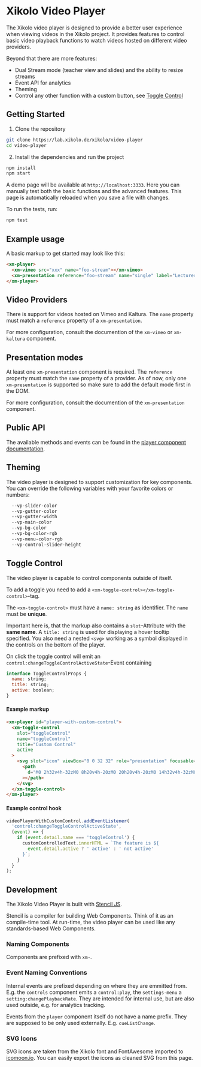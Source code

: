 # Xikolo Video Player

The Xikolo video player is designed to provide a better user experience when viewing videos in the Xikolo project.
It provides features to control basic video playback functions to watch videos hosted on different video providers.

Beyond that there are more features:

- Dual Stream mode (teacher view and slides) and the ability to resize streams
- Event API for analytics
- Theming
- Control any other function with a custom button, see [Toggle Control](#toggle-control)

## Getting Started

1. Clone the repository

```bash
git clone https://lab.xikolo.de/xikolo/video-player
cd video-player
```

2. Install the dependencies and run the project

```bash
npm install
npm start
```

A demo page will be available at `http://localhost:3333`.
Here you can manually test both the basic functions and the advanced features.
This page is automatically reloaded when you save a file with changes.

To run the tests, run:

```bash
npm test
```

## Example usage

A basic markup to get started may look like this:

```html
<xm-player>
  <xm-vimeo src="xxx" name="foo-stream"></xm-vimeo>
  <xm-presentation reference="foo-stream" name="single" label="Lecturer and slides (picture-in-picture)"><xm-presentation>
</xm-player>
```

## Video Providers

There is support for videos hosted on Vimeo and Kaltura.
The `name` property must match a `reference` property of a `xm-presentation`.

For more configuration, consult the documention of the `xm-vimeo` or `xm-kaltura` component.

## Presentation modes

At least one `xm-presentation` component is required.
The `reference` property must match the `name` property of a provider.
As of now, only one `xm-presentation` is supported so make sure to add the default mode first in the DOM.

For more configuration, consult the documention of the `xm-presentation` component.

## Public API

The available methods and events can be found in the [player component documentation](/src/components/player/readme.md).

## Theming

The video player is designed to support customization for key components.
You can override the following variables with your favorite colors or numbers:

```css
  --vp-slider-color
  --vp-gutter-color
  --vp-gutter-width
  --vp-main-color
  --vp-bg-color
  --vp-bg-color-rgb
  --vp-menu-color-rgb
  --vp-control-slider-height
```

## Toggle Control

The video player is capable to control components outside of itself.

To add a toggle you need to add a `<xm-toggle-control></xm-toggle-control>`-tag.

The `<xm-toggle-control>` must have a `name: string` as identifier.
The `name` must be **unique**.

Important here is, that the markup also contains a `slot`-Attribute with the **same name**.
A `title: string` is used for displaying a hover tooltip specified.
You also need a nested `<svg>` working as a symbol displayed in the controls on the bottom of the player.

On click the toggle control will emit an `control:changeToggleControlActiveState`-Event containing

```javascript
interface ToggleControlProps {
  name: string;
  title: string;
  active: boolean;
}
```

#### Example markup

```html
<xm-player id="player-with-custom-control">
  <xm-toggle-control
    slot="toggleControl"
    name="toggleControl"
    title="Custom Control"
    active
  >
    <svg slot="icon" viewBox="0 0 32 32" role="presentation" focusable="false">
      <path
        d="M0 2h32v4h-32zM0 8h20v4h-20zM0 20h20v4h-20zM0 14h32v4h-32zM0 26h32v4h-32z"
      ></path>
    </svg>
  </xm-toggle-control>
</xm-player>
```

#### Example control hook

```javascript
videoPlayerWithCustomControl.addEventListener(
  'control:changeToggleControlActiveState',
  (event) => {
    if (event.detail.name === 'toggleControl') {
      customControlledText.innerHTML = `The feature is ${
        event.detail.active ? ' active' : ' not active'
      }`;
    }
  }
);
```

## Development

The Xikolo Video Player is built with [Stencil JS](https://stenciljs.com).

Stencil is a compiler for building Web Components.
Think of it as an compile-time tool.
At run-time, the video player can be used like any standards-based Web Components.

### Naming Components

Components are prefixed with `xm-`.

### Event Naming Conventions

Internal events are prefixed depending on where they are emmitted from.
E.g. the `controls` component emits a `control:play`, the `settings-menu` a `setting:changePlaybackRate`.
They are intended for internal use, but are also used outside, e.g. for analytics tracking.

Events from the `player` component itself do not have a name prefix.
They are supposed to be only used externally.
E.g. `cueListChange`.

### SVG Icons

SVG icons are taken from the Xikolo font and FontAwesome imported to [icomoon.io](https://icomoon.io).
You can easily export the icons as cleaned SVG from this page.
